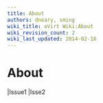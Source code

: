 ```yaml
---
title: About
authors: dneary, sming
wiki_title: oVirt Wiki:About
wiki_revision_count: 2
wiki_last_updated: 2014-02-18
---
```


# About

|Issue1 |Isse2
